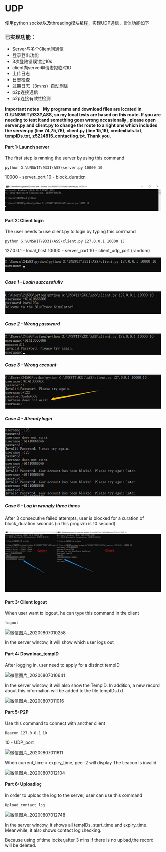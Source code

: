 # UDP
使用python socket以及threading模块编程，实现UDP通信，具体功能如下
### 已实现功能：
+ Server与多个Client间通信
+ 登录登出功能
+ 3次登陆错误锁定10s
+ client向server申请虚拟临时ID
+ 上传日志
+ 日志检查
+ 过期日志（3mins）自动删除
+ p2p连接通信
+ p2p连接有效性检测

**Important notes：My programs and download files are located in G:\UNSWIT\9331\ASS, so my local tests are based on this route. If you are needing to test it and something goes wrong occasionally , please open server.py and client.py to change  the route to a right one which includes the server.py (line 74,75,76), client.py (line 15,16), credentials.txt, tempIDs.txt, z5224815_contactlog.txt. Thank you.**


#### Part 1: Launch server

 The first step is running the server by using this command

```
python G:\UNSWIT\9331\ASS\server.py 10000 10
```

10000  -  server_port			10  -  block_duration

![](https://github.com/EOS1O/UDP/blob/master/imag/微信图片_20200807002924.png)



#### Part 2: Client login

The user needs to use client.py to login by typing this command

```
python G:\UNSWIT\9331\ASS\client.py 127.0.0.1 10000 10
```

 127.0.0.1  -  local_host        10000  -  server_port      10  -  client_udp_port (random)

![](https://github.com/EOS1O/UDP/blob/master/imag/微信图片_20200807004328.png)



##### Case 1 - Login successfully

![](https://github.com/EOS1O/UDP/blob/master/imag/微信图片_20200807004625.png)



##### Case 2 - Wrong password

![](https://github.com/EOS1O/UDP/blob/master/imag/微信图片_20200807005030.png)



##### Case 3 - Wrong account

![](https://github.com/EOS1O/UDP/blob/master/imag/微信图片_20200807005201.png)



##### Case 4 - Already login

![](https://github.com/EOS1O/UDP/blob/master/imag/微信图片_20200807005539.png)



##### Case 5 - Log in wrongly three times

After 3 consecutive failed attempts,  user is blocked for a duration of block_duration seconds (in this program is 10 second)

![](https://github.com/EOS1O/UDP/blob/master/imag/微信图片_20200807010258.png)



#### Part 3: Client logout

When user want to logout, he can type this command in the client

```
logout
```

![微信图片_20200807010258](C:\Users\24593\Desktop\微信图片_20200807010258.png)

 In the server window, it will show which user logs out



#### Part 4: Download_tempID

After logging in, user need to apply for a distinct tempID

![微信图片_20200807010641](C:\Users\24593\Desktop\微信图片_20200807010641.png)

 In the server window, it will also show the TempID. In addition, a new record about this information will be added to the file tempIDs.txt 

![微信图片_20200807011016](C:\Users\24593\Desktop\微信图片_20200807011016.png)



#### Part 5: P2P

Use this command to connect with another client

```
Beacon 127.0.0.1 10
```

10   -   UDP_port

![微信图片_20200807011611](C:\Users\24593\Desktop\微信图片_20200807011611.png)

When current_time > expiry_time, peer-2 will display The beacon is invalid

![微信图片_20200807012104](C:\Users\24593\Desktop\微信图片_20200807012104.png)



#### Part 6: Uploadlog

In order to upload the log to the server, user can use this command

```
Upload_contact_log
```

![微信图片_20200807012748](C:\Users\24593\Desktop\微信图片_20200807012748.png)

In the server window, it shows all tempIDs, start_time and expiry_time. Meanwhile, it also shows contact log checking.

Because using of time locker,after 3 mins if there is no upload,the record will be deleted.

